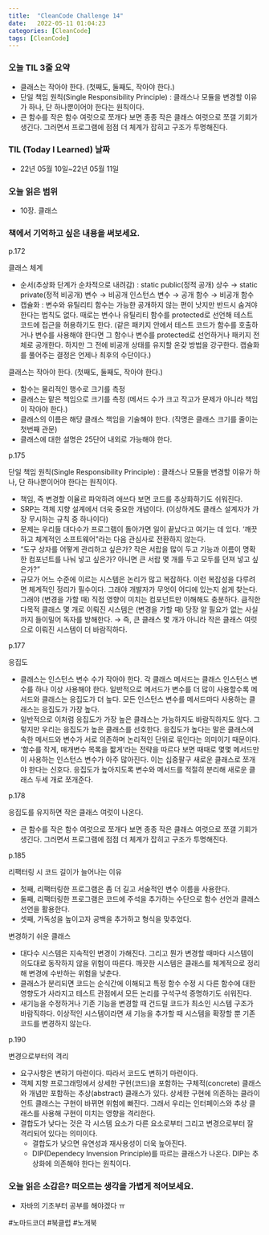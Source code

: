 ```yaml
---
title:  "CleanCode Challenge 14"
date:   2022-05-11 01:04:23
categories: [CleanCode]
tags: [CleanCode]
---
```

### 오늘 TIL 3줄 요약

- 클래스는 작아야 한다. (첫째도, 둘째도, 작아야 한다.)
- 단일 책임 원칙(Single Responsibility Principle) : 클래스나 모듈을 변경할 이유가 하나, 단 하나뿐이어야 한다는 원칙이다.
- 큰 함수를 작은 함수 여럿으로 쪼개다 보면 종종 작은 클래스 여럿으로 쪼갤 기회가 생긴다. 그러면서 프로그램에 점점 더 체계가 잡히고 구조가 투명해진다.

### TIL (Today I Learned)  날짜

- 22년 05월 10일~22년 05월 11일

### 오늘 읽은 범위

- 10장. 클래스

### 책에서 기억하고 싶은 내용을 써보세요.

p.172

클래스 체계

- 순서(추상화 단계가 순차적으로 내려감) : static public(정적 공개) 상수 → static private(정적 비공개) 변수 → 비공개 인스턴스 변수 → 공개 함수 → 비공개 함수
- 캡슐화 : 변수와 유틸리티 함수는 가능한 공개하지 않는 편이 낫지만 반드시 숨겨야 한다는 법칙도 없다. 때로는 변수나 유틸리티 함수를 protected로 선언해 테스트 코드에 접근을 허용하기도 한다. (같은 패키지 안에서 테스트 코드가 함수를 호출하거나 변수를 사용해야 한다면 그 함수나 변수를 protected로 선언하거나 패키지 전체로 공개한다. 하지만 그 전에 비공개 상태를 유지할 온갖 방법을 강구한다. 캡슐화를 풀어주는 결정은 언제나 최후의 수단이다.)

클래스는 작아야 한다. (첫째도, 둘째도, 작아야 한다.)

- 함수는 물리적인 행수로 크기를 측정
- 클래스는 맡은 책임으로 크기를 측정 (메서드 수가 크고 작고가 문제가 아니라 책임이 작아야 한다.)
- 클래스의 이름은 해당 클래스 책임을 기술해야 한다. (작명은 클래스 크기를 줄이는 첫번째 관문)
- 클래스에 대한 설명은 25단어 내외로 가능해야 한다.

p.175

단일 책임 원칙(Single Responsibility Principle) : 클래스나 모듈을 변경할 이유가 하나, 단 하나뿐이어야 한다는 원칙이다.

- 책임, 즉 변경할 이율르 파악하려 애쓰다 보면 코드를 추상화하기도 쉬워진다.
- SRP는 객체 지향 설계에서 더욱 중요한 개념이다. (이상하게도 클래스 설계자가 가장 무시하는 규칙 중 하나이다)
- 문제는 우리들 대다수가 프로그램이 돌아가면 일이 끝났다고 여기는 데 있다. ‘깨끗하고 체계적인 소프트웨어"라는 다음 관심사로 전환하지 않는다.
- “도구 상자를 어떻게 관리하고 싶은가? 작은 서랍을 많이 두고 기능과 이름이 명확한 컴포넌트를 나눠 넣고 싶은가? 아니면 큰 서랍 몇 개를 두고 모두를 던져 넣고 싶은가?”
- 규모가 어느 수준에 이르는 시스템은 논리가 많고 복잡하다. 이런 복잡성을 다루려면 체계적인 정리가 필수이다. 그래야 개발자가 무엇이 어디에 있는지 쉽게 찾는다. 그래야 (변경을 가할 때) 직접 영향이 미치는 컴포넌트만 이해해도 충분하다. 큼직한 다목적 클래스 몇 개로 이뤄진 시스템은 (변경을 가할 때) 당장 알 필요가 없는 사실까지 들이밀어 독자를 방해한다. → 즉, 큰 클래스 몇 개가 아니라 작은 클래스 여럿으로 이뤄진 시스템이 더 바람직하다.

p.177

응집도

- 클래스는 인스턴스 변수 수가 작아야 한다. 각 클래스 메서드는 클래스 인스턴스 변수를 하나 이상 사용해야 한다. 일반적으로 메서드가 변수를 더 많이 사용할수록 메서드와 클래스는 응집도가 더 높다. 모든 인스턴스 변수를 메서드마다 사용하는 클래스는 응집도가 가장 높다.
- 일반적으로 이처럼 응집도가 가장 높은 클래스는 가능하지도 바람직하지도 않다. 그렇지만 우리는 응집도가 높은 클래스를 선호한다. 응집도가 높다는 말은 클래스에 속한 메서드와 변수가 서로 의존하며 논리적인 단위로 묶인다는 의미이기 때문이다.
- ‘함수를 작게, 매개변수 목록을 짧게’라는 전략을 따르다 보면 때때로 몇몇 메서드만이 사용하는 인스턴스 변수가 아주 많아진다. 이는 십중팔구 새로운 클래스로 쪼개야 한다는 신호다. 응집도가 높아지도록 변수와 메서드를 적절히 분리해 새로운 클래스 두세 개로 쪼개준다.

p.178

응집도를 유지하면 작은 클래스 여럿이 나온다.

- 큰 함수를 작은 함수 여럿으로 쪼개다 보면 종종 작은 클래스 여럿으로 쪼갤 기회가 생긴다. 그러면서 프로그램에 점점 더 체계가 잡히고 구조가 투명해진다.

p.185

리팩터링 시 코드 길이가 늘어나는 이유

- 첫째, 리팩터링한 프로그램은 좀 더 길고 서술적인 변수 이름을 사용한다.
- 둘째, 리팩터링한 프로그램은 코드에 주석을 추가하는 수단으로 함수 선언과 클래스 선언을 활용한다.
- 셋째, 가독성을 높이고자 공백을 추가하고 형식을 맞추었다.

변경하기 쉬운 클래스

- 대다수 시스템은 지속적인 변경이 가해진다. 그리고 뭔가 변경할 때마다 시스템이 의도대로 동작하지 않을 위험이 따른다. 깨끗한 시스템은 클래스를 체계적으로 정리해 변경에 수반하는 위험을 낮춘다.
- 클래스가 분리되면 코드는 순식간에 이해되고 특정 함수 수정 시 다른 함수에 대한 영향도가 사라지고 테스트 관점에서 모든 논리를 구석구석 증명하기도 쉬워진다.
- 새기능을 수정하거나 기존 기능을 변경할 때 건드릴 코드가 최소인 시스템 구조가 바람직하다. 이상적인 시스템이라면 새 기능을 추가할 때 시스템을 확장할 뿐 기존 코드를 변경하지 않는다.

p.190

변경으로부터의 격리

- 요구사항은 변햐기 마련이다. 따라서 코드도 변하기 마련이다.
- 객체 지향 프로그래밍에서 상세한 구현(코드)을 포함하는 구체적(concrete) 클래스와 개념만 포함하는 추상(abstract) 클래스가 있다. 상세한 구현에 의존하는 클라이언트 클래스는 구현이 바뀌면 위험에 빠진다. 그래서 우리는 인터페이스와 추상 클래스를 사용해 구현이 미치는 영향을 격리한다.
- 결합도가 낮다는 것은 각 시스템 요소가 다른 요소로부터 그리고 변경으로부터 잘 격리되어 있다는 의미이다.
    - 결합도가 낮으면 유연성과 재사용성이 더욱 높아진다.
    - DIP(Dependecy Invension Principle)를 따르는 클래스가 나온다. DIP는 추상화에 의존해야 한다는 원칙이다.

### 오늘 읽은 소감은? 떠오르는 생각을 가볍게 적어보세요.

- 자바의 기초부터 공부를 해야겠다 ㅠ

#노마드코더 #북클럽 #노개북